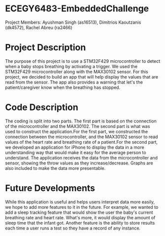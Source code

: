 # ECEGY6483-EmbeddedChallenge

Project Members: Ayushman Singh (as16513), Dimitrios Kaoutzanis (dk4572), Rachel Abreu (ra2466)

# Project Description
The purpose of this project is to use a STM32F429 microcontroller to detect when a baby stops breathing by activating a trigger. We used the STM32F429 microcontroller along with the MAX30102 sensor. For this project, we decided to build an app that will help display the values that are read from the sensor. The app also provides a warning that let's the patient/caregiver know when the breathing has stopped.

# Code Description
The coding is split into two parts. The first part is based on the connection of the microcontroller and the MAX30102. The second part is what was used to construct the application.For the first part, we constructed the connection between the microcontroller, and the MAX30102 sensor to read values of the heart rate and breathing rate of a patient.For the second part, we developed an application for iPhone to display the data in a more understanding way that would make it easy for the average person to understand. The application receives the data from the microcontroller and sensor, showing the throw values as they increase/decrease. Graphs are also included to make the data more presentable.
 
# Future Developments
While this application is useful and helps users interpret data more easily, we hope to add more features to it in the future. For example, we wanted to add a sleep tracking feature that would show the user the baby's current breathing rate and heart rate. What's more, it would display the amount of sleep time that the infant got. Another feature is the ability to store results each time a user runs a test so they have a record of any instance.
